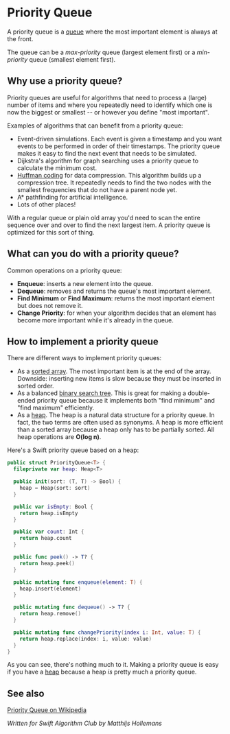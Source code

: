 # Priority Queue

A priority queue is a [queue](../Queue/) where the most important element is always at the front.

The queue can be a *max-priority* queue (largest element first) or a *min-priority* queue (smallest element first).

## Why use a priority queue?

Priority queues are useful for algorithms that need to process a (large) number of items and where you repeatedly need to identify which one is now the biggest or smallest -- or however you define "most important".

Examples of algorithms that can benefit from a priority queue:

- Event-driven simulations. Each event is given a timestamp and you want events to be performed in order of their timestamps. The priority queue makes it easy to find the next event that needs to be simulated.
- Dijkstra's algorithm for graph searching uses a priority queue to calculate the minimum cost.
- [Huffman coding](../Huffman%20Coding/) for data compression. This algorithm builds up a compression tree. It repeatedly needs to find the two nodes with the smallest frequencies that do not have a parent node yet.
- A* pathfinding for artificial intelligence.
- Lots of other places!

With a regular queue or plain old array you'd need to scan the entire sequence over and over to find the next largest item. A priority queue is optimized for this sort of thing.

## What can you do with a priority queue?

Common operations on a priority queue:

- **Enqueue**: inserts a new element into the queue.
- **Dequeue**: removes and returns the queue's most important element.
- **Find Minimum** or **Find Maximum**: returns the most important element but does not remove it.
- **Change Priority**: for when your algorithm decides that an element has become more important while it's already in the queue.

## How to implement a priority queue

There are different ways to implement priority queues:

- As a [sorted array](../Ordered%20Array/). The most important item is at the end of the array. Downside: inserting new items is slow because they must be inserted in sorted order.
- As a balanced [binary search tree](../Binary%20Search%20Tree/). This is great for making a double-ended priority queue because it implements both "find minimum" and "find maximum" efficiently.
- As a [heap](../Heap/). The heap is a natural data structure for a priority queue. In fact, the two terms are often used as synonyms. A heap is more efficient than a sorted array because a heap only has to be partially sorted. All heap operations are **O(log n)**.

Here's a Swift priority queue based on a heap:

```swift
public struct PriorityQueue<T> {
  fileprivate var heap: Heap<T>

  public init(sort: (T, T) -> Bool) {
    heap = Heap(sort: sort)
  }

  public var isEmpty: Bool {
    return heap.isEmpty
  }

  public var count: Int {
    return heap.count
  }

  public func peek() -> T? {
    return heap.peek()
  }

  public mutating func enqueue(element: T) {
    heap.insert(element)
  }

  public mutating func dequeue() -> T? {
    return heap.remove()
  }

  public mutating func changePriority(index i: Int, value: T) {
    return heap.replace(index: i, value: value)
  }
}
```

As you can see, there's nothing much to it. Making a priority queue is easy if you have a [heap](../Heap/) because a heap *is* pretty much a priority queue.

## See also

[Priority Queue on Wikipedia](https://en.wikipedia.org/wiki/Priority_queue)

*Written for Swift Algorithm Club by Matthijs Hollemans*
